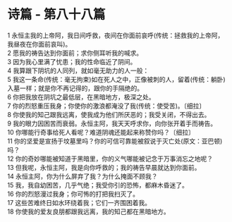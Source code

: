 # 诗篇 - 第八十八篇
  
 1 永恒主我的上帝阿，我日间呼救，夜间在你面前哀呼(传统：拯救我的上帝阿，我昼夜在你面前哀叫)。  
 2 愿我的祷告达到你面前；求你侧耳听我的喊求。  
 3 因为我心里满了忧患；我的性命临近了阴间。  
 4 我算跟下阴坑的人同列，就如毫无助力的人一般：  
 5 我这一条命(传统：毫无拘束)如在死人之中，正像被刺的人，留着(传统：躺卧)入墓一样；就是你不再记得的，跟你的手隔绝的。  
 6 你把我放在阴坑之最低层，在黑暗地方，极深之处。  
 7 你的烈怒重压我身；你使你的激浪都淹没了我(传统：使受苦)。〔细拉〕  
 8 你使我的知己跟我远离，使我成为他们所厌恶的；我受关闭，不得出去。  
 9 我的眼力因困苦而衰弱。永恒主阿，我天天呼求你，向你张开着手而祷告。  
 10 你哪能行奇事给死人看呢？难道阴魂还能起来称赞你吗？〔细拉〕  
 11 你的坚爱是宣扬于坟墓里吗？你的可信可靠能被叙说于灭亡处(原文：亚巴顿)吗？  
 12 你的奇妙哪能被知道于黑暗里，你的义气哪能被记念于万事消忘之地呢？  
 13 但我呢，永恒主阿，我是向你呼救的；我的祷告早晨就达到你面前。  
 14 永恒主阿，你为什么屏弃了我？为什么掩面不顾我？  
 15 我，我自幼困苦，几乎气绝；我受你引的恐怖，都麻木昏迷了。  
 16 你的烈怒漫过我身；你可怖的打把我扫灭了。  
 17 这些苦难终日如水环绕着我；它们一齐围困着我。  
 18 你使我的爱友良朋都跟我远离，我的知己都在黑暗地方。